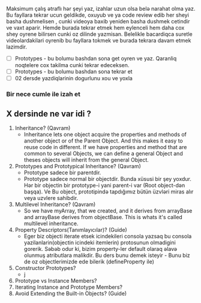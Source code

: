 Maksimum çalış ətraflı hər şeyi yaz, izahlar uzun olsa belə narahat olma yaz.
Bu fayllara tekrar ucun geldikde, oxuyub ve ya code review edib her sheyi basha dushmelisen , 
cunki videoya baxib yeniden basha dushmek cetindir ve vaxt aparir.
Hemde burada tekrar etmek hem eylenceli hem daha cox shey oyrene bilirsen cunki oz dilinde yazmisan.
Belelikle bacardiqca suretle videolardakilari oyrenib bu fayllara tokmek ve burada tekrara davam etmek lazimdir.

- [ ] Prototypes - bu bolumu bashdan sona get oyren ve yaz. 
      Qaranliq noqtelere cox takilma cunki tekrar edeceksen.
- [ ] Prototypes - bu bolumu bashdan sona tekrar et 
- [ ] 02 dersde yazdiqlarinin dogurlunu xou ve yoxla 

### Bir nece cumle ile izah et
## X dersinde ne var idi ?
1. Inheritance? (Qavram)
   - Inheritance lets one object acquire the properties and methods of another object or of the Parent Object. And this makes it easy to reuse code in different.
     If we have properties and method that are common to several Objects, we can define a general Object and theses objects will inherit from the general Object.
2. Prototypes and Prototypical Inheritance?  (Qavram)
   - Prototype sadece bir parentdir.
   - Prototype sadece normal bir objectdir. Bunda xüsusi bir şey yoxdur. Hər bir objectin bir prototype-i yani 
     parent-i var (Root object-dən başqa). Ve Bu object, prototipində tapdığımız bütün üzvləri miras alır veya uzvlere sahibdir.
3. Multilevel Inheritance? (Qavram)
   - So we have myArray, that we created, and it derives from arrayBase and arrayBase derives from objectBase.
     This is whats it's called multilevel inheritance.
4. Property Descriptors(Tanımlayıcılar)? (Guide)
   - Eger biz objecti iterate etsek icindekileri consola yazsaq bu consola yazilanlarin(objectin icindeki itemlerin) protosunun olmadigini gorerik.
     Səbəb odur ki, bizim property-ler default olaraq əlavə olunmuş atributlara malikdir. 
     Bu ders bunu demek isteyir - Bunu biz de oz objectlerimizde ede bilerik (defineProperty ile)
5. Constructor Prototypes?
   - j
6. Prototype vs Instance Members?
7. Iterating Instance and Prototype Members?
8. Avoid Extending the Built-in Objects? (Guide)
